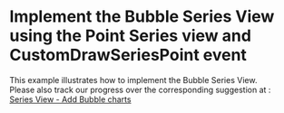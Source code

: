 # Implement the Bubble Series View using the Point Series view and CustomDrawSeriesPoint event


<p>This example illustrates how to implement the Bubble Series View.<br />
Please also track our progress over the corresponding suggestion at : <a href="https://www.devexpress.com/Support/Center/p/AS4957">Series View - Add Bubble charts</a></p>

<br/>


